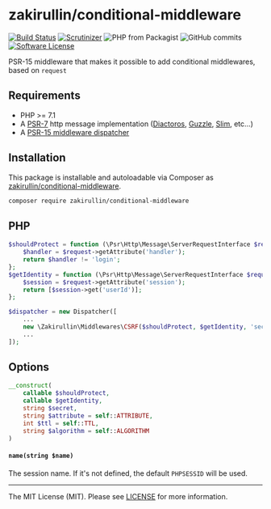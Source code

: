 # zakirullin/conditional-middleware

[![Build Status](https://img.shields.io/travis/zakirullin/conditional-middleware.svg?style=flat-square)](https://travis-ci.org/zakirullin/conditional-middleware)
[![Scrutinizer](https://img.shields.io/scrutinizer/g/zakirullin/conditional-middleware.svg?style=flat-square)](https://scrutinizer-ci.com/g/zakirullin/conditional-middleware/)
![PHP from Packagist](https://img.shields.io/packagist/php-v/zakirullin/conditional-middleware.svg?style=flat-square)
![GitHub commits](https://img.shields.io/github/commits-since/zakirullin/conditional-middleware/0.1.0.svg?style=flat-square)
[![Software License](https://img.shields.io/badge/license-MIT-brightgreen.svg?style=flat-square)](LICENSE)

PSR-15 middleware that makes it possible to add conditional middlewares, based on `request`

## Requirements

* PHP >= 7.1
* A [PSR-7](https://packagist.org/providers/psr/http-message-implementation) http message implementation ([Diactoros](https://github.com/zendframework/zend-diactoros), [Guzzle](https://github.com/guzzle/psr7), [Slim](https://github.com/slimphp/Slim), etc...)
* A [PSR-15 middleware dispatcher](https://github.com/middlewares/awesome-psr15-middlewares#dispatcher)

## Installation

This package is installable and autoloadable via Composer as [zakirullin/conditional-middleware](https://packagist.org/packages/zakirullin/conditional-middleware).

```sh
composer require zakirullin/conditional-middleware 
```

## PHP

```php
$shouldProtect = function (\Psr\Http\Message\ServerRequestInterface $request) {
    $handler = $request->getAttribute('handler');
    return $handler != 'login';
};
$getIdentity = function (\Psr\Http\Message\ServerRequestInterface $request) {
    $session = $request->getAttribute('session');
    return [$session->get('userId')];
};

$dispatcher = new Dispatcher([
    ...
    new \Zakirullin\Middlewares\CSRF($shouldProtect, $getIdentity, 'secret'),
    ...
]);
```

## Options

```php 
__construct(
    callable $shouldProtect,
    callable $getIdentity,
    string $secret,
    string $attribute = self::ATTRIBUTE,
    int $ttl = self::TTL,
    string $algorithm = self::ALGORITHM
)
```

#### `name(string $name)`

The session name. If it's not defined, the default `PHPSESSID` will be used.

---

The MIT License (MIT). Please see [LICENSE](LICENSE) for more information.
